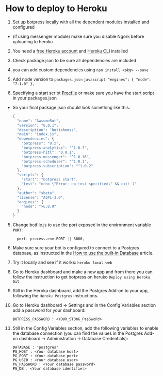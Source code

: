 # How to deploy to Heroku

1. Set up botpress locally with all the dependent modules installed and configured
  * (if using messenger module) make sure you disable Ngork before uploading to heroku

2. You need a [free Heroku account](https://signup.heroku.com/dc) and [Heroku CLI](https://devcenter.heroku.com/articles/heroku-cli) installed

3. Check package.json to be sure all dependencies are included
  1. you can add custom dependencies using `npm install <pkg> --save`
  2. Add node version to `packages.json`
	```javascript
	"engines": {
	    "node": "7.1.0"
	  },
	```

4. Specifying a start script [Procfile](https://devcenter.heroku.com/articles/procfile) or make sure you have the start script in your packages.json


  * So your final package.json should look something like this:

    ```javascript
    {
      "name": "AwsomeBot",
      "version": "0.0.1",
      "description": "botishness",
      "main": "index.js",
      "dependencies": {
        "botpress": "0.x",
        "botpress-analytics": "^1.0.7",
        "botpress-hitl": "0.0.1",
        "botpress-messenger": "^1.0.16",
        "botpress-scheduler": "^1.0.1",
        "botpress-subscription": "^1.0.2"
      },
      "scripts": {
        "start": "botpress start",
        "test": "echo \"Error: no test specified\" && exit 1"
      },
      "author": "sbeta",
      "license": "AGPL-3.0",
      "engines": {
        "node": ">6.0.0"
      }
    }

    ```

5. Change botfile.js to use the port exposed in the environment variable `PORT`:
    ```
      port: process.env.PORT || 3000,
    ``` 

6. Make sure sure your bot is configured to connect to a Postgres database, as instructed in the [How to use the built-in Database](../creating-your-bot/how-to-use-the-database.md#connecting-to-a-postgres-95-database) article.

7. Try it locally and see if it works: `heroku local web`

8. Go to Heroku dashboard and make a new app and from there you can follow the instruction to get botpress on heruko `Deploy using Heroku Git`

9. Still in the Heroku dashboard, add the Postgres Add-on to your app, following the `Heroku Postgres` instructions.

10. Go to Heroku dashboard -> Settings and in the Config Variables section add a password for your dashboard:
    ```
    BOTPRESS_PASSWORD : <YOUR_ST0nG_PasSwoRd>
    ```
11. Still in the Config Variables section, add the following variables to enable the database connection (you can find the values in the Postgres Add-on dashboard -> Administration -> Database Credentials):

    ```
    DATABASE : 'postgres'
    PG_HOST : <Your database host>
    PG_PORT : <Your database port>
    PG_USER : <Your database user>
    PG_PASSWORD : <Your database password>
    PG_DB : <Your database identifier>
    ```
